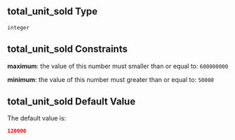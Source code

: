 ## total\_unit\_sold Type

`integer`

## total\_unit\_sold Constraints

**maximum**: the value of this number must smaller than or equal to: `600000000`

**minimum**: the value of this number must greater than or equal to: `50000`

## total\_unit\_sold Default Value

The default value is:

```json
120000
```
